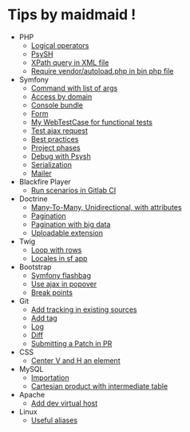 # Tips by maidmaid !

- PHP
  - [Logical operators](doc/php/logical-operators.md)
  - [PsySH](doc/php/psysh.md)
  - [XPath query in XML file](doc/php/xpath-xml.md)
  - [Require vendor/autoload.php in bin php file](doc/php/autoload.md)
- Symfony
  - [Command with list of args](doc/symfony/command-array.md)
  - [Access by domain](doc/symfony/access-by-domain.md)
  - [Console bundle](doc/symfony/console-bundle.md)
  - [Form](doc/symfony/form.md)
  - [My WebTestCase for functional tests](doc/symfony/WebTestCase.php)
  - [Test ajax request](doc/symfony/test-ajax.md)
  - [Best practices](doc/symfony/best-practice.md)
  - [Project phases](doc/symfony/project-phase.md)
  - [Debug with Psysh](doc/symfony/psysh.md)
  - [Serialization](doc/symfony/serializer/serializer.php)
  - [Mailer](doc/symfony/mailer.md)
- Blackfire Player
  - [Run scenarios in Gitlab CI](doc/blackfire-player/ci.md)
- Doctrine
  - [Many-To-Many, Unidirectional, with attributes](doc/doctrine/many-to-many.md)
  - [Pagination](doc/doctrine/pagination.md)
  - [Pagination with big data](doc/doctrine/pagination-big-data.md)
  - [Uploadable extension](doc/doctrine/uploadable.md)
- Twig
  - [Loop with rows](doc/twig/loop-with-rows.md)
  - [Locales in sf app](doc/twig/locales.md)
- Bootstrap
  - [Symfony flashbag](doc/bootstrap/flashbag-symfony.md)
  - [Use ajax in popover](doc/bootstrap/use-ajax-in-popover.md)
  - [Break points](doc/bootstrap/breakpoints.md)
- Git
  - [Add tracking in existing sources](doc/git/existing-sources.md)
  - [Add tag](doc/git/tag.md)
  - [Log](doc/git/log.md)
  - [Diff](doc/git/diff.md)
  - [Submitting a Patch in PR](doc/git/patch.md)
- CSS
  - [Center V and H an element](doc/css/center.md)
- MySQL
  - [Importation](doc/mysql/import.md)
  - [Cartesian product with intermediate table](doc/mysql/cartesian.md)
- Apache
  - [Add dev virtual host](doc/apache/vhost.md)
- Linux
  - [Useful aliases](doc/linux/aliases.md)